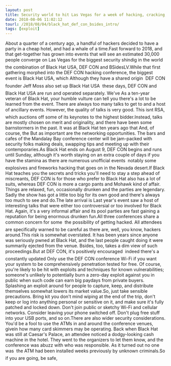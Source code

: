 ```yaml
---
layout: post
title: Security world to hit Las Vegas for a week of hacking, cracking, fun
date: 2018-08-06 11:02:12
tourl: /2018/08/04/black_hat_def_con_bsides_intro/
tags: [exploit]
---
```

About a quarter of a century ago, a handful of hackers decided to have a party in a cheap hotel, and had a whale of a time.Fast forward to 2018, and that get-together has grown into events that will see an estimated 30,000 people converge on Las Vegas for the biggest security shindig in the world  the combination of Black Hat USA, DEF CON and BSidesLV.While that first gathering morphed into the DEF CON hacking conference, the biggest event is Black Hat USA, which Although they have a shared origin  DEF CON founder Jeff Moss also set up Black Hat USA  these days, DEF CON and Black Hat USA are run and operated separately. We've As a ten-year veteran of Black Hat, your humble vulture can tell you there's a lot to be learned from the event. There are always too many talks to get to and a host of ancillary events. However, the quality of talks is very good. This isnt RSA, which auctions off some of its keynotes to the highest bidder.Instead, talks are mostly chosen on merit and originality, and there have been some barnstormers in the past. It was at Black Hat ten years ago that And, of course, the But as important are the networking opportunities. The bars and cafes of the Mandalay Bay conference center will be jam-packed with security folks making deals, swapping tips and meeting up with their contemporaries.As Black Hat ends on August 9, DEF CON begins and runs until Sunday, although it's worth staying on an extra couple of days if you have the stamina as there are numerous unofficial events  notably some explosives and fireworks hacking that goes on in the Nevada desert.If Black Hat teaches you the secrets and tricks you'll need to stay a step ahead of miscreants, DEF CON is for those who prefer to Black Hat also has a lot of suits, whereas DEF CON is more a cargo pants and Mohawk kind of affair. Things are relaxed, fun, occasionally drunken and the parties are legendary. Sadly the show has got a little too big for its own good and there's always too much to see and do.The late arrival is Last year's event saw a host of interesting talks that were either too controversial or too involved for Black Hat. Again, it's a very informal affair and its pool parties are fast gaining a reputation for being enormous drunken fun.All three conferences share a common concern for some  the possibility of getting hacked. All attendees are specifically warned to be careful as there are, well, you know, hackers around.This risk is somewhat overstated. It has been years since anyone was seriously pwned at Black Hat, and the last people caught doing it were summarily ejected from the venue. Bsides, too, takes a dim view of such proceedings.But at DEF CON, it's positively encouraged  indeed there's a constantly updated Only use the DEF CON conference Wi-Fi if you want your system to be comprehensively penetration tested for free. Of course, you're likely to be hit with exploits and techniques for known vulnerabilities; someone's unlikely to potentially burn a zero-day exploit against you in public when such code can earn big paydays from private buyers. Splashing an exploit around for people to capture, keep, and distribute themselves somewhat lowers its market value.So, just take sensible precautions. Bring kit you don't mind wiping at the end of the trip, don't keep or log into anything personal or sensitive on it, and make sure it's fully patched and locked down. Don't join public or sketchy Wi-Fi and cellular networks. Consider leaving your phone switched off. Don't plug free stuff into your USB ports, and so on.There are also wider security considerations. You'd be a fool to use the ATMs in and around the conference venues, givein how many card skimmers may be operating. Back when Black Hat was still at Caesar's Palace, an attendee noticed a dodgy-looking cash machine in the hotel. They went to the organizers to let them know, and the conference was abuzz with who was responsible. As it turned out no one was  the ATM had been installed weeks previously by unknown criminals.So if you are going, be safe, 
